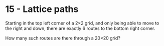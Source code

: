 # 15 - Lattice paths

Starting in the top left corner of a 2×2 grid, and only being able to move to the right and down, there are exactly 6 routes to the bottom right corner.



How many such routes are there through a 20×20 grid?
